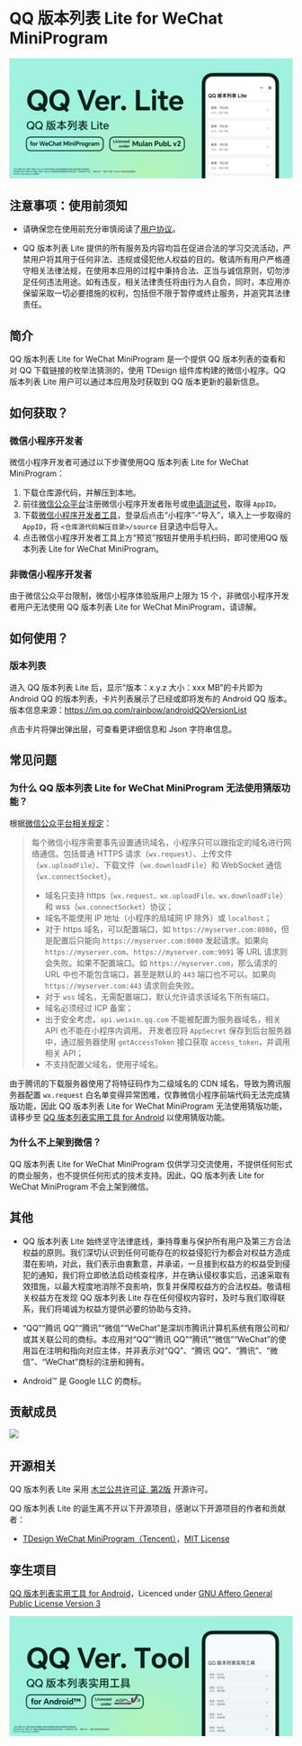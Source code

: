 # QQ 版本列表 Lite for WeChat MiniProgram

![QQ 版本列表 Lite Banner](/QQVerLiteBanner.png)

## 注意事项：使用前须知

- 请确保您在使用前充分审慎阅读了[用户协议](/UserAgreement.md)。

- QQ 版本列表 Lite 提供的所有服务及内容均旨在促进合法的学习交流活动，严禁用户将其用于任何非法、违规或侵犯他人权益的目的。敬请所有用户严格遵守相关法律法规，在使用本应用的过程中秉持合法、正当与诚信原则，切勿涉足任何违法用途。如有违反，相关法律责任将由行为人自负，同时，本应用亦保留采取一切必要措施的权利，包括但不限于暂停或终止服务，并追究其法律责任。

## 简介

QQ 版本列表 Lite for WeChat MiniProgram 是一个提供 QQ 版本列表的查看和对 QQ 下载链接的枚举法猜测的，使用 TDesign 组件库构建的微信小程序。QQ 版本列表 Lite 用户可以通过本应用及时获取到 QQ 版本更新的最新信息。

## 如何获取？

### 微信小程序开发者

微信小程序开发者可通过以下步骤使用QQ 版本列表 Lite for WeChat MiniProgram：

1. 下载仓库源代码，并解压到本地。
2. 前往[微信公众平台](https://mp.weixin.qq.com/cgi-bin/wx)注册微信小程序开发者账号或[申请测试号](https://mp.weixin.qq.com/wxamp/sandbox)，取得 `AppID`。
3. 下载[微信小程序开发者工具](https://developers.weixin.qq.com/miniprogram/dev/devtools/download.html)，登录后点击“小程序”-“导入”，填入上一步取得的 `AppID`，将 `<仓库源代码解压目录>/source` 目录选中后导入。
4. 点击微信小程序开发者工具上方“预览”按钮并使用手机扫码，即可使用QQ 版本列表 Lite for WeChat MiniProgram。

### 非微信小程序开发者

由于微信公众平台限制，微信小程序体验版用户上限为 15 个，非微信小程序开发者用户无法使用 QQ 版本列表 Lite for WeChat MiniProgram，请谅解。

## 如何使用？

### 版本列表

进入 QQ 版本列表 Lite 后，显示“版本：x.y.z 大小：xxx MB”的卡片即为 Android QQ 的版本列表，卡片列表展示了已经或即将发布的 Android QQ 版本。版本信息来源：https://im.qq.com/rainbow/androidQQVersionList

点击卡片将弹出弹出层，可查看更详细信息和 Json 字符串信息。

## 常见问题

### 为什么 QQ 版本列表 Lite for WeChat MiniProgram 无法使用猜版功能？

根据[微信公众平台相关规定](https://developers.weixin.qq.com/miniprogram/dev/framework/ability/network.html)：

> 每个微信小程序需要事先设置通讯域名，小程序只可以跟指定的域名进行网络通信。包括普通 HTTPS 请求（`wx.request`）、上传文件（`wx.uploadFile`）、下载文件（`wx.downloadFile`）和 WebSocket 通信（`wx.connectSocket`）。
> 
> - 域名只支持 https（`wx.request、wx.uploadFile、wx.downloadFile`）和 wss（`wx.connectSocket`）协议；
> - 域名不能使用 IP 地址（小程序的局域网 IP 除外）或 `localhost`；
> - 对于 https 域名，可以配置端口，如 `https://myserver.com:8080`，但是配置后只能向 `https://myserver.com:8080` 发起请求。如果向 `https://myserver.com`、`https://myserver.com:9091` 等 URL 请求则会失败。如果不配置端口。如 `https://myserver.com`，那么请求的 URL 中也不能包含端口，甚至是默认的 `443` 端口也不可以。如果向 `https://myserver.com:443` 请求则会失败。
> - 对于 `wss` 域名，无需配置端口，默认允许请求该域名下所有端口。
> - 域名必须经过 ICP 备案；
> - 出于安全考虑，`api.weixin.qq.com` 不能被配置为服务器域名，相关 API 也不能在小程序内调用。 开发者应将 `AppSecret` 保存到后台服务器中，通过服务器使用 `getAccessToken` 接口获取 `access_token`，并调用相关 API；
> - 不支持配置父域名，使用子域名。

由于腾讯的下载服务器使用了将特征码作为二级域名的 CDN 域名，导致为腾讯服务器配置 `wx.request` 白名单变得异常困难，仅靠微信小程序前端代码无法完成猜版功能，因此 QQ 版本列表 Lite for WeChat MiniProgram 无法使用猜版功能，请移步至 [QQ 版本列表实用工具 for Android](https://github.com/klxiaoniu/QQVersionList) 以使用猜版功能。

### 为什么不上架到微信？

QQ 版本列表 Lite for WeChat MiniProgram 仅供学习交流使用，不提供任何形式的商业服务，也不提供任何形式的技术支持。因此，QQ 版本列表 Lite for WeChat MiniProgram 不会上架到微信。

## 其他

- QQ 版本列表 Lite 始终坚守法律底线，秉持尊重与保护所有用户及第三方合法权益的原则。我们深切认识到任何可能存在的权益侵犯行为都会对权益方造成潜在影响，对此，我们表示由衷歉意，并承诺，一旦接到权益方的权益受到侵犯的通知，我们将立即依法启动核查程序，并在确认侵权事实后，迅速采取有效措施，以最大程度地消除不良影响，恢复并保障权益方的合法权益。敬请相关权益方在发现 QQ 版本列表 Lite 存在任何侵权内容时，及时与我们取得联系，我们将竭诚为权益方提供必要的协助与支持。

- “QQ”“腾讯 QQ”“腾讯”“微信”“WeChat”是深圳市腾讯计算机系统有限公司和/或其关联公司的商标。本应用对“QQ”“腾讯 QQ”“腾讯”“微信”“WeChat”的使用旨在注明和指向对应主体，并非表示对“QQ”、“腾讯 QQ”、“腾讯”、“微信”、“WeChat”商标的注册和拥有。

- Android™ 是 Google LLC 的商标。

## 贡献成员

<a href="https://github.com/ArcticFoxPro/QQVersionListTool-WeChatMiniProgram/graphs/contributors">
  <img src="https://contrib.rocks/image?repo=ArcticFoxPro/QQVersionListTool-WeChatMiniProgram" />
</a>

## 开源相关

QQ 版本列表 Lite 采用 [木兰公共许可证, 第2版](/LICENSE) 开源许可。

QQ 版本列表 Lite 的诞生离不开以下开源项目，感谢以下开源项目的作者和贡献者：

- [TDesign WeChat MiniProgram（Tencent）](https://github.com/Tencent/tdesign-miniprogram)，[MIT License](https://github.com/Tencent/tdesign-miniprogram/blob/develop/LICENSE)

## 孪生项目

[QQ 版本列表实用工具 for Android](https://github.com/klxiaoniu/QQVersionList)，Licenced under [GNU Affero General Public License Version 3](https://github.com/klxiaoniu/QQVersionList/blob/master/LICENSE)

[![QQ 版本列表实用工具 Banner](/QQVerToolBanner.png)](https://github.com/klxiaoniu/QQVersionList)
